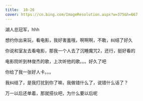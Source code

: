 ```yaml
---
title:  10-26
cover: https://cn.bing.com/ImageResolution.aspx?w=375&h=667
---
```

湖人总冠军，hhh

想约你出来玩，看电影，我好害羞哦，啊啊啊，不敢，纠结了好久

你说和室友去看电影，那我一个人去了沉睡魔咒2，还行，挺好看的

电影院听到林俊杰的歌，上次听他的歌。。。好久了吧

你给了我一张好人卡。。。

我纠结了，是我打扰到你了嘛，我做错什么了，说错什么话了？

万一以后还单着，那就搭伙吧，为什么要以后呢